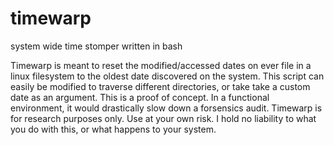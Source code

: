 # timewarp
system wide time stomper written in bash

Timewarp is meant to reset the modified/accessed dates on ever file in a linux filesystem to the oldest date discovered on the system.
This script can easily be modified to traverse different directories, or take take a custom date as an argument.
This is a proof of concept. In a functional environment, it would drastically slow down a forsensics audit. 
Timewarp is for research purposes only. Use at your own risk. I hold no liability to what you do with this, or what happens to your system.
